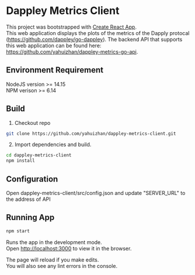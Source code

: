 # Dappley Metrics Client

This project was bootstrapped with [Create React App](https://github.com/facebook/create-react-app).\
This web application displays the plots of the metrics of the Dapply protocal (https://github.com/dappley/go-dappley).
The backend API that supports this web application can be found here: https://github.com/yahuizhan/dappley-metrics-go-api.

## Environment Requirement

NodeJS version >= 14.15 \
NPM verison >= 6.14

## Build
1. Checkout repo

```bash
git clone https://github.com/yahuizhan/dappley-metrics-client.git
```

2. Import dependencies and build.

```bash
cd dappley-metrics-client
npm install
```

## Configuration
Open dappley-metrics-client/src/config.json and update "SERVER_URL" to the address of API

## Running App
```bash
npm start
```
Runs the app in the development mode.\
Open [http://localhost:3000](http://localhost:3000) to view it in the browser.

The page will reload if you make edits.\
You will also see any lint errors in the console.
